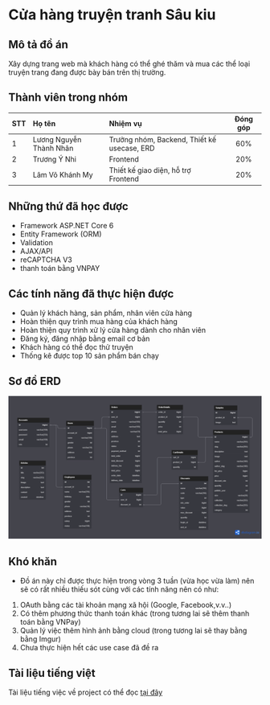 # Cửa hàng truyện tranh Sâu kiu
## Mô tả đồ án
Xây dựng trang web mà khách hàng có thể ghé thăm và mua các thể loại truyện trang đang được bày bán trên thị trường.
## Thành viên trong nhóm
| **STT** |        **Họ tên**       |                 **Nhiệm vụ**                | **Đóng góp** |
|:-------|:-----------------------|:-------------------------------------------|:------------:|
| 1       | Lương Nguyễn Thành Nhân | Trưởng nhóm, Backend, Thiết kế usecase, ERD | 60%          |
| 2       | Trương Ý Nhi            | Frontend                                    | 20%          |
| 3       | Lâm Võ Khánh My         | Thiết kế giao diện, hỗ trợ Frontend         | 20%          |

## Những thứ đã học được
- Framework ASP.NET Core 6
- Entity Framework (ORM)
- Validation
- AJAX/API
- reCAPTCHA V3
- thanh toán bằng VNPAY
## Các tính năng đã thực hiện được
- Quản lý khách hàng, sản phẩm, nhân viên cửa hàng
- Hoàn thiện quy trình mua hàng của khách hàng
- Hoàn thiện quy trình xử lý cửa hàng dành cho nhân viên
- Đăng ký, đăng nhập bằng email cơ bản
- Khách hàng có thể đọc thử truyện
- Thống kê được top 10 sản phẩm bán chạy
## Sơ đồ ERD
<img src="ERD.png" alt="Alt text" title="Optional title">


## Khó khăn 
- Đồ án này chỉ được thực hiện trong vòng 3 tuần (vừa học vừa làm) nên sẽ có rất nhiều thiếu sót cùng với các tính năng nên có như: 
1. OAuth bằng các tài khoản mạng xã hội (Google, Facebook,v.v..)
2. Có thêm phương thức thanh toán khác (trong tương lai sẽ thêm thanh toán bằng VNPay)
3. Quản lý việc thêm hình ảnh bằng cloud (trong tương lai sẽ thay bằng bằng Imgur)
4. Chưa thực hiện hết các use case đã đề ra

## Tài liệu tiếng việt 
Tài liệu tiếng việc về project có thể đọc [tại đây](https://drive.google.com/file/d/1T9nKVgqFZZhSVR2ikRvQC2Zp5g1x08tn/view?usp=sharing)